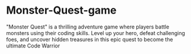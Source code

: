 # Monster-Quest-game
 "Monster Quest" is a thrilling adventure game where players battle monsters using their coding skills. Level up your hero, defeat challenging foes, and uncover hidden treasures in this epic quest to become the ultimate Code Warrior
